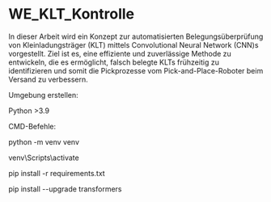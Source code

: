 # WE_KLT_Kontrolle
In dieser Arbeit wird ein Konzept zur automatisierten Belegungsüberprüfung von Kleinladungsträger (KLT) mittels Convolutional Neural Network (CNN)s vorgestellt. 
Ziel ist es, eine effiziente und zuverlässige Methode zu entwickeln, die es ermöglicht, falsch belegte KLTs frühzeitig zu identifizieren und somit die Pickprozesse vom Pick-and-Place-Roboter beim Versand zu verbessern.


Umgebung erstellen:

Python >3.9

CMD-Befehle:

python -m venv venv

venv\Scripts\activate

pip install -r requirements.txt

pip install --upgrade transformers
